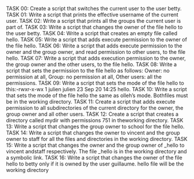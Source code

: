 TASK 00: Create a script that switches the current user to the user betty.
TASK 01: Write a script that prints the effective username of the current user.
TASK 02: Write a script that prints all the groups the current user is part of.
TASK 03: Write a script that changes the owner of the file hello to the user betty.
TASK 04: Write a script that creates an empty file called hello.
TASK 05: Write a script that adds execute permission to the owner of the file hello.
TASK 06: Write a script that adds execute permission to the owner and the group owner, and read permission to other users, to the file hello.
TASK 07: Write a script that adds execution permission to the owner, the group owner and the other users, to the file hello.
TASK 08: Write a script that sets the permission to the file hello as follows: Owner: no permission at all, Group: no permission at all, Other users: all the permissions.
TASK 09: Write a script that sets the mode of the file hello to this:-rwxr-x-wx 1 julien julien 23 Sep 20 14:25 hello.
TASK 10: Write a script that sets the mode of the file hello the same as olleh’s mode. Bothfiles must be in the working directory.
TASK 11: Create a script that adds execute permission to all subdirectories of the current directory for the owner, the group owner and all other users.
TASK 12: Create a script that creates a directory called mydir with permissions 751 in theworking directory.
TASK 13: Write a script that changes the group owner to school for the file hello.
TASK 14: Write a script that changes the owner to vincent and the group owner to staff for all the files and directories in the working directory.
TASK 15: Write a script that changes the owner and the group owner of _hello to vincent andstaff respectively. The file _hello is in the working directory and a symbolic link.
TASK 16: Write a script that changes the owner of the file hello to betty only if it is owned by the user guillaume. hello file will be the working directory
